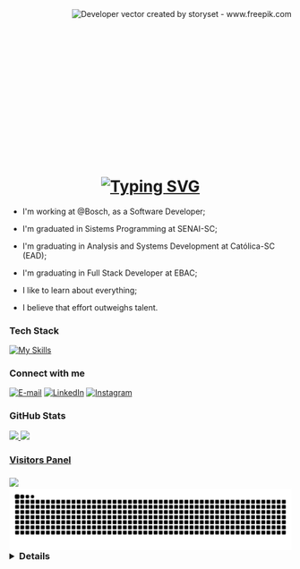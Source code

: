 
<img align="right" alt="Developer vector created by storyset - www.freepik.com" height="300" src="https://user-images.githubusercontent.com/119526332/261872014-15834e63-d307-4cbb-b17f-d494dcf56740.png">

<h1>
    <a href="https://analiceleite.github.io/">
   <div align="center">
  <a href="https://git.io/typing-svg">
    <img src="https://readme-typing-svg.demolab.com?    font=Fira+Code&weight=500&size=22&pause=1000&color=38A9E6&left=true&center=false&vCenter=true&random=false&width=524&lines=%E2%8A%B9+Hi!+I+am+Analice!+%CB%99%E1%B5%95%CB%99+%E2%8A%B9+" alt="Typing SVG">
</a>
</div>
</h1>

* I'm working at @Bosch, as a Software Developer;

* I'm graduated in Sistems Programming at SENAI-SC;

* I'm graduating in Analysis and Systems Development at Católica-SC (EAD);

* I'm graduating in Full Stack Developer at EBAC;

* I like to learn about everything;

* I believe that effort outweighs talent.

<h3 align="left">Tech Stack</h3>
<a href="https://skillicons.dev">
    <img src="https://skillicons.dev/icons?i=azure,docker,postgres,django,spring,react,vue,angular&perline=15" alt="My Skills">
</a>

<h3 align="left">Connect with me</h3>

[![E-mail](https://img.shields.io/badge/-Email-000?style=for-the-badge&logo=microsoft-outlook&logoColor=87CEFA&color:FFF)](mailto:analice.leite12@gmail.com)
[![LinkedIn](https://img.shields.io/badge/-LinkedIn-000?style=for-the-badge&logo=linkedin&logoColor=87CEFA&color:FFF)](https://www.linkedin.com/in/analice-leite-a3804a178/)
[![Instagram](https://img.shields.io/badge/-Instagram-000?style=for-the-badge&logo=instagram&logoColor=87CEFA&color:FFF)](https://www.instagram.com/analice.lte/)

<h3 align="left">GitHub Stats</h3>

<div>
  <a href="https://github.com/analiceleite">
  <img height="180em" src="https://github-readme-stats.vercel.app/api?username=analiceleite&show_icons=true&theme=algolia"/>
  <img height="180em" src="https://github-readme-stats.vercel.app/api/top-langs/?username=analiceleite&layout=compact&langs_count=7&theme=algolia"/>
</div>

<h3 align ="left">Visitors Panel<h3>
<img width="250" src="https://komarev.com/ghpvc/?username=analiceleite&style=for-the-badge&label=Quantidade+de+visitas&color=87CEFA"/>

<br>

<picture align="left">
  <source media="(prefers-color-scheme: dark)" srcset="https://raw.githubusercontent.com/analiceleite/analiceleite/output/github-contribution-grid-snake-dark.svg">
  <source media="(prefers-color-scheme: light)" srcset="https://raw.githubusercontent.com/analiceleite/analiceleite/output/github-contribution-grid-snake-dark.svg">
  <img align="center" alt="github contribution grid snake animation" src="https://raw.githubusercontent.com/analiceleite/analiceleite/output/github-contribution-grid-snake.svg">
</picture>

<details align="left">
  <summary></summary> 
 
  - Badges by <a href="https://shields.io/">shields.io</a><br>
  - GitHub Stats by <a href="https://github.com/anuraghazra/github-readme-stats">anuraghazra</a>
  - Developer vector created by <a href="https://www.freepik.com/vectors/developer">storyset - www.freepik.com</a> (edited by author)
 
  <div align="right">Made with 💙 by <a href=https://github.com/analiceleite"e">AL</a>.</div>

</details>




